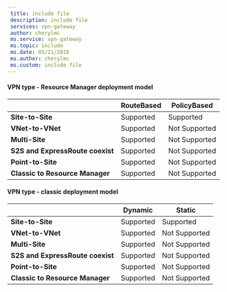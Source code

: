 ```yaml
---
 title: include file
 description: include file
 services: vpn-gateway
 author: cherylmc
 ms.service: vpn-gateway
 ms.topic: include
 ms.date: 03/21/2018
 ms.author: cherylmc
 ms.custom: include file
---
```

#### VPN type - Resource Manager deployment model
|  | **RouteBased** | **PolicyBased** |
| --- | --- | --- |
| **Site-to-Site** |Supported |Supported |
| **VNet-to-VNet** |Supported |Not Supported |
| **Multi-Site** |Supported |Not Supported |
| **S2S and ExpressRoute coexist** |Supported |Not Supported |
| **Point-to-Site** |Supported |Not Supported |
| **Classic to Resource Manager** |Supported |Not Supported |

#### VPN type - classic deployment model
|  | **Dynamic** | **Static** |
| --- | --- | --- |
| **Site-to-Site** |Supported |Supported |
| **VNet-to-VNet** |Supported |Not Supported |
| **Multi-Site** |Supported |Not Supported |
| **S2S and ExpressRoute coexist** |Supported |Not Supported |
| **Point-to-Site** |Supported |Not Supported |
| **Classic to Resource Manager** |Supported |Not Supported |

